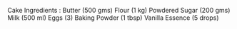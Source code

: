 Cake Ingredients :
    Butter (500 gms)
    Flour (1 kg)
    Powdered Sugar (200 gms)
    Milk (500 ml)
    Eggs (3)
    Baking Powder (1 tbsp)
    Vanilla Essence (5 drops)